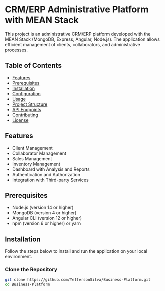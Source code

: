 # CRM/ERP Administrative Platform with MEAN Stack

This project is an administrative CRM/ERP platform developed with the MEAN Stack (MongoDB, Express, Angular, Node.js). The application allows efficient management of clients, collaborators, and administrative processes.

## Table of Contents

- [Features](#features)
- [Prerequisites](#prerequisites)
- [Installation](#installation)
- [Configuration](#configuration)
- [Usage](#usage)
- [Project Structure](#project-structure)
- [API Endpoints](#api-endpoints)
- [Contributing](#contributing)
- [License](#license)

## Features

- Client Management
- Collaborator Management
- Sales Management
- Inventory Management
- Dashboard with Analysis and Reports
- Authentication and Authorization
- Integration with Third-party Services

## Prerequisites

- Node.js (version 14 or higher)
- MongoDB (version 4 or higher)
- Angular CLI (version 12 or higher)
- npm (version 6 or higher) or yarn

## Installation

Follow the steps below to install and run the application on your local environment.

### Clone the Repository

```bash
git clone https://github.com/YeffersonSilva/Business-Platform.git
cd Business-Platform
